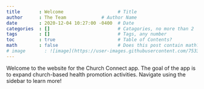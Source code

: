 ```yaml
---
title       : Welcome                    # Title
author      : The Team             # Author Name
date        : 2020-12-04 10:27:00 -0400  # Date
categories  : []                         # Catagories, no more than 2
tags        : []                         # Tags, any number
toc         : true                       # Table of Contents?
math        : false                      # Does this post contain math?
# image       : ![image](https://user-images.githubusercontent.com/75331796/101182652-5c45e200-361c-11eb-8f64-63062ee648b6.png)            # Header image path
---
```


Welcome to the website for the Church Connect app. The goal of the app is to expand 
church-based health promotion activities. Navigate using the sidebar to learn more!

